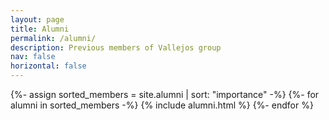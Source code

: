 ```yaml
---
layout: page
title: Alumni
permalink: /alumni/
description: Previous members of Vallejos group
nav: false
horizontal: false
---
```


<div class="members">
    <!-- Display categorized projects -->
    <!-- Display projects without categories -->
    {%- assign sorted_members = site.alumni | sort: "importance" -%}
    <!-- Generate cards for each project -->
            {%- for alumni in sorted_members -%}
                {% include alumni.html %}
            {%- endfor %}
</div>
